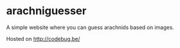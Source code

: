 # arachniguesser
A simple website where you can guess arachnids based on images.

Hosted on http://codebug.be/